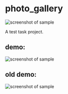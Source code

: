 # photo_gallery
![screenshot of sample](https://github.com/Zifirut/photo_gallery/blob/master/icon.jpg)

A test task project.

## demo:

![screenshot of sample](https://github.com/Zifirut/photo_gallery/blob/master/domo_restyle.gif)

## old demo:

![screenshot of sample](https://github.com/Zifirut/photo_gallery/blob/master/demo.gif)
